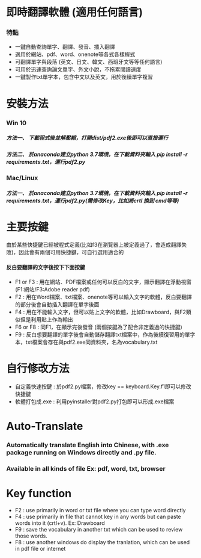 # 即時翻譯軟體 (適用任何語言)
### 特點
* 一鍵自動查詢單字、翻譯、發音、插入翻譯
* 適用於網站、pdf、word、onenote等各式各樣程式
* 可翻譯單字與段落 (英文、日文、韓文、西班牙文等等任何語言)
* 可用於迅速查詢論文單字、外文小說，不拖累閱讀速度
* 一鍵製作txt單字本，包含中文以及英文，用於後續單字複習
# 安裝方法 
### Win 10
##### 方法一、 下載程式後並解壓縮，打開dist/pdf2.exe後即可以直接運行
##### 方法二、 於anaconda建立python 3.7環境，在下載資料夾輸入 pip install -r requirements.txt，運行pdf2.py
### Mac/Linux
##### 方法一、 於anaconda建立python 3.7環境，在下載資料夾輸入 pip install -r requirements.txt，運行pdf2.py(需修改Key，比如將crtl 換到 cmd等等)
# 主要按鍵
由於某些快捷鍵已經被程式定義(比如f3在瀏覽器上被定義過了，會造成翻譯失敗)，因此會有兩個可用快捷鍵，可自行選用適合的
#### 反白要翻譯的文字後按下下面按鍵
* F1 or F3 : 用在網站、PDF檔案或任何可以反白的文字，顯示翻譯在浮動視窗 (F1:網站/F3:Adobe reader pdf)
* F2 : 用在Word檔案、txt檔案、onenote等可以輸入文字的軟體，反白要翻譯的部分後會自動插入翻譯在單字後面
* F4 : 用在不能輸入文字，但可以貼上文字的軟體，比如Drawboard，與F2類似但是利用貼上作為輸出
* F6 or F8 : 同F1，在顯示完後發音 (兩個按鍵為了配合非定義過的快捷鍵)
* F9 : 反白想要翻譯的單字後會自動儲存翻譯txt檔案中，作為後續復習用的單字本，txt檔案會存在與pdf2.exe同資料夾，名為vocabulary.txt
# 自行修改方法
* 自定義快速按鍵 : 於pdf2.py檔案，修改key == keyboard.Key.f1即可以修改快捷鍵
* 軟體打包成.exe : 利用pyinstaller對pdf2.py打包即可以形成.exe檔案 
# Auto-Translate
### Automatically translate English into Chinese, with .exe package running on Windows directly and .py file.
### Available in all kinds of file Ex: pdf, word, txt, browser
# Key function
* F2 : use primarily in word or txt file where you can type word directly
* F4 : use primarily in file that cannot key in any words but can paste words into it (crtl+v). Ex: Drawboard
* F9 : save the vocabulary in another txt which can be used to review those words.
* F8 : use another windows do display the tranlation, which can be used in pdf file or internet
